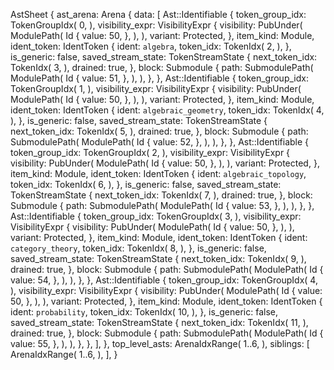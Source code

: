 AstSheet {
    ast_arena: Arena {
        data: [
            Ast::Identifiable {
                token_group_idx: TokenGroupIdx(
                    0,
                ),
                visibility_expr: VisibilityExpr {
                    visibility: PubUnder(
                        ModulePath(
                            Id {
                                value: 50,
                            },
                        ),
                    ),
                    variant: Protected,
                },
                item_kind: Module,
                ident_token: IdentToken {
                    ident: `algebra`,
                    token_idx: TokenIdx(
                        2,
                    ),
                },
                is_generic: false,
                saved_stream_state: TokenStreamState {
                    next_token_idx: TokenIdx(
                        3,
                    ),
                    drained: true,
                },
                block: Submodule {
                    path: SubmodulePath(
                        ModulePath(
                            Id {
                                value: 51,
                            },
                        ),
                    ),
                },
            },
            Ast::Identifiable {
                token_group_idx: TokenGroupIdx(
                    1,
                ),
                visibility_expr: VisibilityExpr {
                    visibility: PubUnder(
                        ModulePath(
                            Id {
                                value: 50,
                            },
                        ),
                    ),
                    variant: Protected,
                },
                item_kind: Module,
                ident_token: IdentToken {
                    ident: `algebraic_geometry`,
                    token_idx: TokenIdx(
                        4,
                    ),
                },
                is_generic: false,
                saved_stream_state: TokenStreamState {
                    next_token_idx: TokenIdx(
                        5,
                    ),
                    drained: true,
                },
                block: Submodule {
                    path: SubmodulePath(
                        ModulePath(
                            Id {
                                value: 52,
                            },
                        ),
                    ),
                },
            },
            Ast::Identifiable {
                token_group_idx: TokenGroupIdx(
                    2,
                ),
                visibility_expr: VisibilityExpr {
                    visibility: PubUnder(
                        ModulePath(
                            Id {
                                value: 50,
                            },
                        ),
                    ),
                    variant: Protected,
                },
                item_kind: Module,
                ident_token: IdentToken {
                    ident: `algebraic_topology`,
                    token_idx: TokenIdx(
                        6,
                    ),
                },
                is_generic: false,
                saved_stream_state: TokenStreamState {
                    next_token_idx: TokenIdx(
                        7,
                    ),
                    drained: true,
                },
                block: Submodule {
                    path: SubmodulePath(
                        ModulePath(
                            Id {
                                value: 53,
                            },
                        ),
                    ),
                },
            },
            Ast::Identifiable {
                token_group_idx: TokenGroupIdx(
                    3,
                ),
                visibility_expr: VisibilityExpr {
                    visibility: PubUnder(
                        ModulePath(
                            Id {
                                value: 50,
                            },
                        ),
                    ),
                    variant: Protected,
                },
                item_kind: Module,
                ident_token: IdentToken {
                    ident: `category_theory`,
                    token_idx: TokenIdx(
                        8,
                    ),
                },
                is_generic: false,
                saved_stream_state: TokenStreamState {
                    next_token_idx: TokenIdx(
                        9,
                    ),
                    drained: true,
                },
                block: Submodule {
                    path: SubmodulePath(
                        ModulePath(
                            Id {
                                value: 54,
                            },
                        ),
                    ),
                },
            },
            Ast::Identifiable {
                token_group_idx: TokenGroupIdx(
                    4,
                ),
                visibility_expr: VisibilityExpr {
                    visibility: PubUnder(
                        ModulePath(
                            Id {
                                value: 50,
                            },
                        ),
                    ),
                    variant: Protected,
                },
                item_kind: Module,
                ident_token: IdentToken {
                    ident: `probability`,
                    token_idx: TokenIdx(
                        10,
                    ),
                },
                is_generic: false,
                saved_stream_state: TokenStreamState {
                    next_token_idx: TokenIdx(
                        11,
                    ),
                    drained: true,
                },
                block: Submodule {
                    path: SubmodulePath(
                        ModulePath(
                            Id {
                                value: 55,
                            },
                        ),
                    ),
                },
            },
        ],
    },
    top_level_asts: ArenaIdxRange(
        1..6,
    ),
    siblings: [
        ArenaIdxRange(
            1..6,
        ),
    ],
}